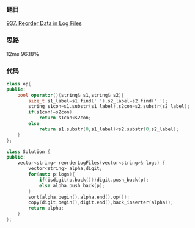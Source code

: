 ### 题目
[937. Reorder Data in Log Files](https://leetcode-cn.com/problems/reorder-data-in-log-files/submissions/)
### 思路
12ms 96.18%
### 代码
```c++
class op{
public:
    bool operator()(string& s1,string& s2){
        size_t s1_label=s1.find(' '),s2_label=s2.find(' ');
        string s1con=s1.substr(s1_label),s2con=s2.substr(s2_label);
        if(s1con!=s2con)
            return s1con<s2con;
        else
            return s1.substr(0,s1_label)<s2.substr(0,s2_label);
    }    
};

class Solution {
public:
    vector<string> reorderLogFiles(vector<string>& logs) {
        vector<string> alpha,digit;
        for(auto p:logs){
            if(isdigit(p.back()))digit.push_back(p);
            else alpha.push_back(p);
        }
        sort(alpha.begin(),alpha.end(),op());
        copy(digit.begin(),digit.end(),back_inserter(alpha));
        return alpha;
    }
};
```
